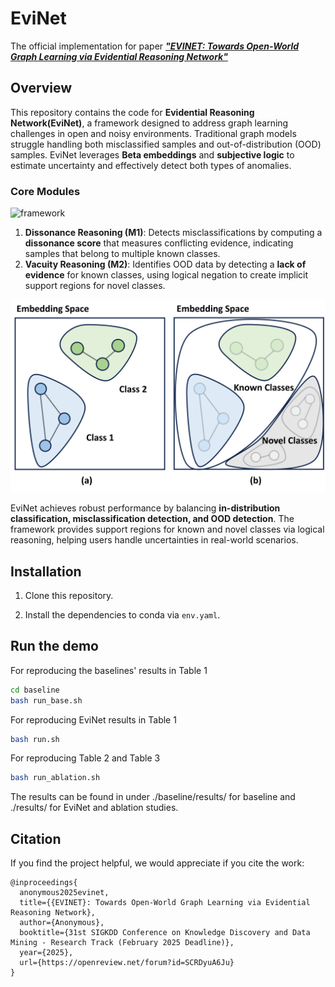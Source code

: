 # EviNet

The official implementation for paper ***["EVINET: Towards Open-World Graph Learning via Evidential Reasoning Network"](https://www.arxiv.org/abs/2506.07288)***

## Overview

This repository contains the code for **Evidential Reasoning Network(EviNet)**, a framework designed to address graph learning challenges in open and noisy environments. Traditional graph models struggle handling both misclassified samples and out-of-distribution (OOD) samples. EviNet leverages **Beta embeddings** and **subjective logic** to estimate uncertainty and effectively detect both types of anomalies.

### Core Modules

![framework](pic/framework.png)

1. **Dissonance Reasoning (M1)**: Detects misclassifications by computing a **dissonance score** that measures conflicting evidence, indicating samples that belong to multiple known classes.
2. **Vacuity Reasoning (M2)**: Identifies OOD data by detecting a **lack of evidence** for known classes, using logical negation to create implicit support regions for novel classes.

<p align="center">
  <img src="pic/Modules.png" alt="image" width="600">
</p>

EviNet achieves robust performance by balancing **in-distribution classification, misclassification detection, and OOD detection**. The framework provides support regions for known and novel classes via logical reasoning, helping users handle uncertainties in real-world scenarios.



## Installation

1. Clone this repository.

2. Install the dependencies to conda via `env.yaml`.



## Run the demo

For reproducing the baselines' results in Table 1

```bash
cd baseline
bash run_base.sh
```

For reproducing EviNet results in  Table 1

```bash
bash run.sh
```

For reproducing Table 2 and Table 3

```bash
bash run_ablation.sh
```



The results can be found in under ./baseline/results/ for baseline and ./results/ for EviNet and ablation studies.


## Citation
If you find the project helpful, we would appreciate if you cite the work:

```
@inproceedings{
  anonymous2025evinet,
  title={{EVINET}: Towards Open-World Graph Learning via Evidential Reasoning Network},
  author={Anonymous},
  booktitle={31st SIGKDD Conference on Knowledge Discovery and Data Mining - Research Track (February 2025 Deadline)},
  year={2025},
  url={https://openreview.net/forum?id=SCRDyuA6Ju}
}
```
